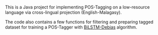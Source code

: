 This is a Java project for implementing POS-Tagging on a low-resource language via cross-lingual projection (English-Malagasy).

The code also contains a few functions for filtering and preparing tagged dataset for training a POS-Tagger with [BiLSTM-Debias](https://github.com/fidele007/BiLSTM-Debias) algorithm.
